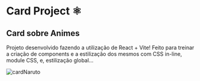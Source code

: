 # Card Project ⚛️

<h2>Card sobre Animes</h2>

<p>Projeto desenvolvido fazendo a utilização de React + Vite! Feito para treinar a criação de components e a estilização dos mesmos com CSS in-line, module CSS, e, estilização global... </p>

![cardNaruto](https://user-images.githubusercontent.com/114622325/232908116-43626566-d92e-443c-898c-d5b36947ce2c.png)
